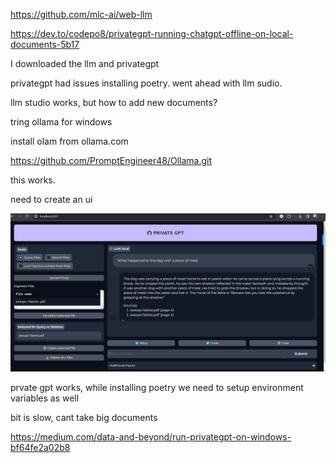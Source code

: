 https://github.com/mlc-ai/web-llm

https://dev.to/codepo8/privategpt-running-chatgpt-offline-on-local-documents-5b17

I downloaded the llm and privategpt

privategpt had issues installing poetry. went ahead with llm sudio.

llm studio works, but how to add new documents?

tring ollama for windows

install olam from ollama.com

https://github.com/PromptEngineer48/Ollama.git

this works.

need to create an ui

![](2024-02-22-06-26-12.png)

prvate gpt works, while installing poetry we need to setup environment variables as well

bit is slow, cant take big documents

https://medium.com/data-and-beyond/run-privategpt-on-windows-bf64fe2a02b8